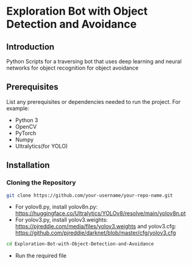 # Exploration Bot with Object Detection and Avoidance

## Introduction
Python Scripts for a traversing bot that uses deep learning and neural networks for object recognition for object avoidance

## Prerequisites
List any prerequisites or dependencies needed to run the project. For example:
- Python 3
- OpenCV
- PyTorch
- Numpy
- Ultralytics(for YOLO)

## Installation
### Cloning the Repository
```bash
git clone https://github.com/your-username/your-repo-name.git
```

- For yolov8.py, install yolov8n.py: https://huggingface.co/Ultralytics/YOLOv8/resolve/main/yolov8n.pt
- For yolov3.py, install yolov3.weights: https://pjreddie.com/media/files/yolov3.weights and yolov3.cfg: https://github.com/pjreddie/darknet/blob/master/cfg/yolov3.cfg

```bash
cd Exploration-Bot-with-Object-Detection-and-Avoidance
```

- Run the required file